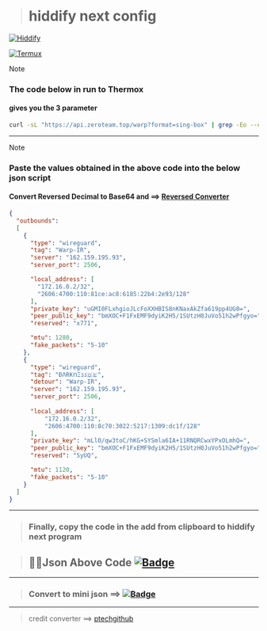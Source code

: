 > # hiddify next config
[![Hiddify](https://img.shields.io/badge/Download-Hiddify-cyan?style=plastic)](https://github.com/hiddify/hiddify-next)

[![Termux](https://img.shields.io/badge/Download-Termux-orange?style=plastic)](https://github.com/termux/termux-app/releases/tag/v0.118.0)

> [!NOTE]
> ### The code below in run to Thermox
> #### gives you the 3 parameter

```bash
curl -sL "https://api.zeroteam.top/warp?format=sing-box" | grep -Eo --color=never '"2606:4700:[0-9a-f:]+/128"|"private_key":"[0-9a-zA-Z\/+]+="|"reserved":\[[0-9]+(,[0-9]+){2}\]'
```
---

> [!NOTE]
> ### Paste the values ​​obtained in the above code into the below json script
> #### Convert Reversed Decimal to Base64 and ==> [Reversed Converter](https://ptechgithub.github.io/abzar)
```json
{
  "outbounds": 
  [
    {
      "type": "wireguard",
      "tag": "Warp-IR",
      "server": "162.159.195.93",
      "server_port": 2506,

      "local_address": [
        "172.16.0.2/32",
        "2606:4700:110:81ce:ac8:6185:22b4:2e93/128"
      ],
      "private_key": "uGMI0FLxhgioJLcFoXXHBIS8nKNaxAkZfa619pp4UG0=",
      "peer_public_key": "bmXOC+F1FxEMF9dyiK2H5/1SUtzH0JuVo51h2wPfgyo=",
      "reserved": "x771",

      "mtu": 1280,
      "fake_packets": "5-10"
    },
    {
      "type": "wireguard",
      "tag": "ÐΛɌ₭ᑎΞ𐒡𐒡🇩🇪",
      "detour": "Warp-IR",
      "server": "162.159.195.93",
      "server_port": 2506,
      
      "local_address": [
          "172.16.0.2/32",
          "2606:4700:110:8c70:3022:5217:1309:dc1f/128"
      ],
      "private_key": "mLlO/qw3toC/hKG+SYSmla6IA+11RNQRCwxYPxOLmhQ=",
      "peer_public_key": "bmXOC+F1FxEMF9dyiK2H5/1SUtzH0JuVo51h2wPfgyo=",
      "reserved": "SyUQ",  

      "mtu": 1120,
      "fake_packets": "5-10"
    }
  ]
}
```
---

> ### Finally, copy the code in the add from clipboard to hiddify next program

> ## 👨‍💻Json Above Code [![Badge](https://v4db7toi06wj.runkit.sh)](https://github.com/mansor427/workers/blob/main/WoW.json)
---
> ### Convert to mini json ==> [![Badge](https://v4db7toi06wj.runkit.sh)](https://jsonformatter.org/json-minify)
---
> credit converter ==> [ptechgithub](https://github.com/Ptechgithub/abzar)
